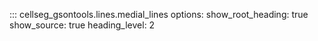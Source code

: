 ::: cellseg_gsontools.lines.medial_lines
    options:
      show_root_heading: true
      show_source: true
      heading_level: 2
